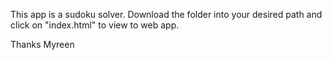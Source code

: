 This app is a sudoku solver.
Download the folder into your desired path and click on "index.html" to view to web app.

Thanks
Myreen 